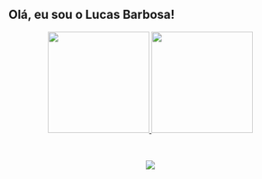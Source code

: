 ## Olá, eu sou o Lucas Barbosa!

<div align="center">
  <a href="https://github.com/lucasbars">
  <img height="180em" src="https://github-readme-stats.vercel.app/api?username=lucasbars&show_icons=true&theme=dracula&include_all_commits=true&count_private=true"/>
  <img height="180em" src="https://github-readme-stats.vercel.app/api/top-langs/?username=lucasbars&layout=compact&langs_count=7&theme=dracula"/>
</div>

##

<div align="center"><br>
  <img src="https://skillicons.dev/icons?i=html,css,bootstrap,vscode,github,git,figma,react,typescript,javascript,php,flutter,docker,mongodb,mysql,postgres,yarn,nodejs" />
</div>